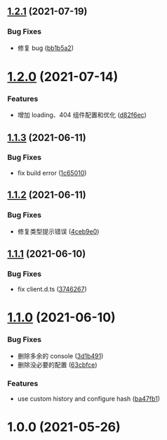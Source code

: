 ## [1.2.1](https://github.com/morelearn1990/vite-plugin-react-router/compare/1.2.0...1.2.1) (2021-07-19)

### Bug Fixes

-   修复 bug ([bb1b5a2](https://github.com/morelearn1990/vite-plugin-react-router/commit/bb1b5a2de6efdd8789cbec0bf17010feffe0a7c4))

# [1.2.0](https://github.com/morelearn1990/vite-plugin-react-router/compare/1.1.3...1.2.0) (2021-07-14)

### Features

-   增加 loading、404 组件配置和优化 ([d82f6ec](https://github.com/morelearn1990/vite-plugin-react-router/commit/d82f6ec4448692083aa35e467b32add1c0b24632))

## [1.1.3](https://github.com/morelearn1990/vite-plugin-react-router/compare/1.1.2...1.1.3) (2021-06-11)

### Bug Fixes

-   fix build error ([1c65010](https://github.com/morelearn1990/vite-plugin-react-router/commit/1c65010551eb9ea387a2f6b418a2867f5df75e40))

## [1.1.2](https://github.com/morelearn1990/vite-plugin-react-router/compare/1.1.1...1.1.2) (2021-06-11)

### Bug Fixes

-   修复类型提示错误 ([4ceb9e0](https://github.com/morelearn1990/vite-plugin-react-router/commit/4ceb9e01352f8ce8b296156f7db69c2b0ef58545))

## [1.1.1](https://github.com/morelearn1990/vite-plugin-react-router/compare/1.1.0...1.1.1) (2021-06-10)

### Bug Fixes

-   fix client.d.ts ([3746267](https://github.com/morelearn1990/vite-plugin-react-router/commit/37462671a6eca51ad124d57497abcf81d327cfe7))

# [1.1.0](https://github.com/morelearn1990/vite-plugin-react-router/compare/1.0.0...1.1.0) (2021-06-10)

### Bug Fixes

-   删除多余的 console ([3d1b491](https://github.com/morelearn1990/vite-plugin-react-router/commit/3d1b4910a91f226308f44d6d8330faed3d7b9089))
-   删除没必要的配置 ([63cbfce](https://github.com/morelearn1990/vite-plugin-react-router/commit/63cbfce6c0ed9e6dc8bcdb03863e91cafe86cc89))

### Features

-   use custom history and configure hash ([ba47fb1](https://github.com/morelearn1990/vite-plugin-react-router/commit/ba47fb15737f48f73be93c81c9c28b15ec4be9c2))

# 1.0.0 (2021-05-26)
